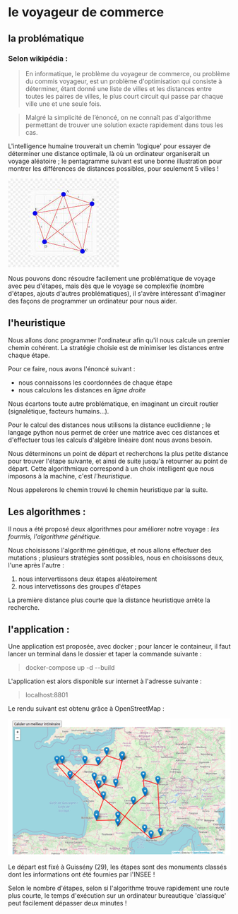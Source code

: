 # le voyageur de commerce

## la problématique 

### Selon wikipédia :

> En informatique, le problème du voyageur de commerce, ou problème du commis voyageur, est un problème d'optimisation qui consiste à déterminer, étant donné une liste de villes et les distances entre toutes les paires de villes, le plus court circuit qui passe par chaque ville une et une seule fois.

> Malgré la simplicité de l’énoncé, on ne connaît pas d'algorithme permettant de trouver une solution exacte rapidement dans tous les cas.

L'intelligence humaine trouverait un chemin 'logique' pour essayer de déterminer une distance optimale, là où un ordinateur organiserait un voyage aléatoire ; le pentagramme suivant est une bonne illustration pour montrer les différences de distances possibles, pour seulement 5 villes !

![Getting Started](./images/1.jpeg)

Nous pouvons donc résoudre facilement une problématique de voyage avec peu d'étapes, mais dès que le voyage se complexifie (nombre d'étapes, ajouts d'autres problématiques), il s'avère intéressant d'imaginer des façons de programmer un ordinateur pour nous aider.

## l'heuristique

Nous allons donc programmer l'ordinateur afin qu'il nous calcule un premier chemin cohérent. La stratégie choisie est de minimiser les distances entre chaque étape.

Pour ce faire, nous avons l'énoncé suivant : 

- nous connaissons les coordonnées de chaque étape
- nous calculons les distances en <i>ligne droite</i>

Nous écartons toute autre problématique, en imaginant un circuit routier (signalétique, facteurs humains...).

Pour le calcul des distances nous utilisons la distance euclidienne ; le langage python nous permet de créer une matrice avec ces distances et d'effectuer tous les calculs d'algèbre linéaire dont nous avons besoin. 

Nous déterminons un point de départ et recherchons la plus petite distance pour trouver l'étape suivante, et ainsi de suite jusqu'à retourner au point de départ. Cette algorithmique correspond à un choix intelligent que nous imposons à la machine, c'est <i>l'heuristique</i>.

Nous appelerons le chemin trouvé le chemin heuristique par la suite. 

## Les algorithmes :

Il nous a été proposé deux algorithmes pour améliorer notre voyage : <i>les fourmis, l'algorithme génétique.</i>

Nous choisissons l'algorithme génétique, et nous allons effectuer des mutations ; plusieurs stratégies sont possibles, nous en choisissons deux, l'une après l'autre :
1. nous intervertissons deux étapes aléatoirement
2. nous intervetissons des groupes d'étapes 

La première distance plus courte que la distance heuristique arrête la recherche.


## l'application :

Une application est proposée, avec docker ; pour lancer le containeur, il faut lancer un terminal dans le dossier et taper la commande suivante : 

> docker-compose up -d --build  

L'application est alors disponible sur internet à l'adresse suivante : 

> localhost:8801

Le rendu suivant est obtenu grâce à OpenStreetMap : 

![Getting Started](./images/carte.png)

Le départ est fixé à Guissény (29), les étapes sont des monuments classés dont les informations ont été fournies par l'INSEE !

Selon le nombre d'étapes, selon si l'algorithme trouve rapidement une route plus courte, le temps d'exécution sur un ordinateur bureautique 'classique' peut facilement dépasser deux minutes !



